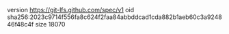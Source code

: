 version https://git-lfs.github.com/spec/v1
oid sha256:2023c9714f556fa8c624f2faa84abbddcad1cda882b1aeb60c3a924846f48c4f
size 18070
